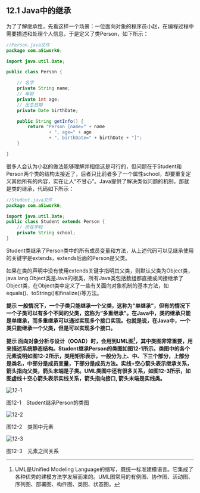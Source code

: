 ## 12.1 Java中的继承

为了了解继承性，先看这样一个场景：一位面向对象的程序员小赵，在编程过程中需要描述和处理个人信息，于是定义了类Person，如下所示：

```java
//Person.java文件
package com.a51work6;

import java.util.Date;

public class Person {

	// 名字
	private String name;
	// 年龄
	private int age;
	// 出生日期
	private Date birthDate;

	public String getInfo() {
		return "Person [name=" + name 
				+ ", age=" + age 
				+ ", birthDate=" + birthDate + "]";
	}

}
```

很多人会认为小赵的做法能够理解并相信这是可行的，但问题在于Student和Person两个类的结构太接近了，后者只比前者多了一个属性school，却要重复定义其他所有的内容，实在让人“不甘心”。Java提供了解决类似问题的机制，那就是类的继承，代码如下所示：

```java
//Student.java文件
package com.a51work6;

import java.util.Date;
public class Student extends Person {
	// 所在学校
	private String school;
}
```

Student类继承了Person类中的所有成员变量和方法，从上述代码可以见继承使用的关键字是extends，extends后面的Person是父类。

如果在类的声明中没有使用extends关键字指明其父类，则默认父类为Object类，java.lang.Object类是Java的根类，所有Java类包括数组都直接或间接继承了Object类，在Object类中定义了一些有关面向对象机制的基本方法，如equals()、toString()和finalize()等方法。

**提示 一般情况下，一个子类只能继承一个父类，这称为“单继承”，但有的情况下一个子类可以有多个不同的父类，这称为“多重继承”。在Java中，类的继承只能是单继承，而多重继承可以通过实现多个接口实现。也就是说，在Java中，一个类只能继承一个父类，但是可以实现多个接口。**

**提示 面向对象分析与设计（OOAD）时，会用到UML图[^11]，其中类图非常重要，用来描述系统静态结构。Student继承Person的类图如图12-1所示。类图中的各个元素说明如图12-2所示，类用矩形表示，一般分为上、中、下三个部分，上部分是类名，中部分是成员变量，下部分是成员方法。实线+空心箭头表示继承关系，箭头指向父类，箭头末端是子类。UML类图中还有很多关系，如图12-3所示，如图虚线＋空心箭头表示实线关系，箭头指向接口, 箭头末端是实线类。**

![12-1](.../assets/12-1.jpg)

图12-1　Student继承Person的类图

![12-2](.../assets/12-2.jpg)

图12-2　类图中元素

![12-3](.../assets/12-3.jpg)

图12-3　元素之间关系

[^11]: UML是Unified Modeling Language的缩写，既统一标准建模语言。它集成了各种优秀的建模方法学发展而来的。UML图常用的有例图、协作图、活动图、序列图、部署图、构件图、类图、状态图。